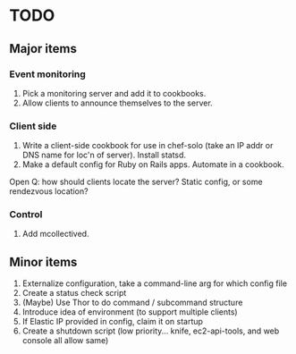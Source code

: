 # TODO

## Major items

### Event monitoring
1. Pick a monitoring server and add it to cookbooks.
1. Allow clients to announce themselves to the server.

### Client side
1. Write a client-side cookbook for use in chef-solo (take an IP addr
or DNS name for loc'n of server). Install statsd.
1. Make a default config for Ruby on Rails apps. Automate in a cookbook.

Open Q: how should
clients locate the server? Static config, or some rendezvous
location?

### Control
1. Add mcollectived.

## Minor items

1. Externalize configuration, take a command-line arg for which config file
1. Create a status check script
1. (Maybe) Use Thor to do command / subcommand structure
1. Introduce idea of environment (to support multiple clients)
1. If Elastic IP provided in config, claim it on startup
1. Create a shutdown script (low priority... knife, ec2-api-tools, and
web console all allow same)
